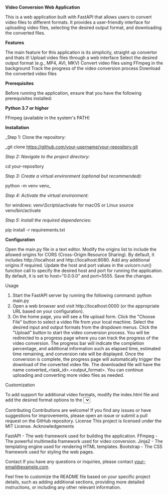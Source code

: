 **Video Conversion Web Application**

This is a web application built with FastAPI that allows users to convert video files to different formats. It provides a user-friendly interface for uploading video files, selecting the desired output format, and downloading the converted files.

**Features**

The main feature for this application is its simplicity, straight up convertor and thats it!
Upload video files through a web interface
Select the desired output format (e.g., MP4, AVI, MKV)
Convert video files using FFmpeg in the background
Track the progress of the video conversion process
Download the converted video files

**Prerequisites**

Before running the application, ensure that you have the following prerequisites installed:

**Python 3.7 or higher**

FFmpeg (available in the system's PATH)

**Installation**

_Step 1: Clone the repository:

_git clone https://github.com/your-username/your-repository.git


_Step 2: Navigate to the project directory:_

cd your-repository


_Step 3: Create a virtual environment (optional but recommended):_

python -m venv venv_


_Step 4: Activate the virtual environment:_


  for windows:
    venv\Scripts\activate
  for macOS or Linux
    source venv/bin/activate

    
_Step 5: Install the required dependencies:_

pip install -r requirements.txt

**Configuration**

Open the main.py file in a text editor.
Modify the origins list to include the allowed origins for CORS (Cross-Origin Resource Sharing). By default, it includes http://localhost and http://localhost:8080. Add any additional origins if required.
Update the host and port values in the uvicorn.run() function call to specify the desired host and port for running the application. By default, it is set to host="0.0.0.0" and port=5555.
Save the changes.

Usage
1. Start the FastAPI server by running the following command:
   python main.py
2. Open a web browser and visit http://localhost:0000 (or the appropriate URL based on your configuration).
3. On the home page, you will see a file upload form. Click the "Choose File" button to select a video file from your local machine.
Select the desired input and output formats from the dropdown menus.
Click the "Upload" button to start the video conversion process.
You will be redirected to a progress page where you can track the progress of the video conversion. The progress bar will indicate the completion percentage, and additional information such as elapsed time, estimated time remaining, and conversion rate will be displayed.
Once the conversion is complete, the progress page will automatically trigger the download of the converted video file. The downloaded file will have the name converted_<task_id>.<output_format>.
You can continue uploading and converting more video files as needed.

Customization

To add support for additional video formats, modify the index.html file and add the desired format options to the <select> elements for input and output formats.
Customize the styling of the web pages by modifying the CSS styles in the HTML files (index.html, progress.html, redirect.html).
Adjust the FFmpeg command parameters in the convert_video function of the conversion.py file to fine-tune the video conversion settings.

Contributing
Contributions are welcome! If you find any issues or have suggestions for improvements, please open an issue or submit a pull request on the GitHub repository.
License
This project is licensed under the MIT License.
Acknowledgements

FastAPI - The web framework used for building the application.
FFmpeg - The powerful multimedia framework used for video conversion.
Jinja2 - The templating engine used for rendering HTML templates.
Bootstrap - The CSS framework used for styling the web pages.

Contact
If you have any questions or inquiries, please contact your-email@example.com.

Feel free to customize the README file based on your specific project details, such as adding additional sections, providing more detailed instructions, or including any other relevant information.
